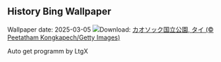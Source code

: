 ## History Bing Wallpaper
Wallpaper date: 2025-03-05
![](https://www.bing.com/th?id=OHR.SuratThani_JA-JP0039497594_UHD.jpg&w=1000)Download: [カオソック国立公園, タイ (© Peetatham Kongkapech/Getty Images)](https://www.bing.com/th?id=OHR.SuratThani_JA-JP0039497594_UHD.jpg)

Auto get programm by LtgX
